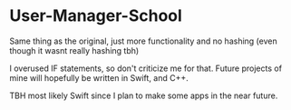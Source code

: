 # User-Manager-School
Same thing as the original, just more functionality and no hashing (even though it wasnt really hashing tbh)


I overused IF statements, so don't criticize me for that. Future projects of mine will hopefully be written in Swift, and C++.

TBH most likely Swift since I plan to make some apps in the near future.
